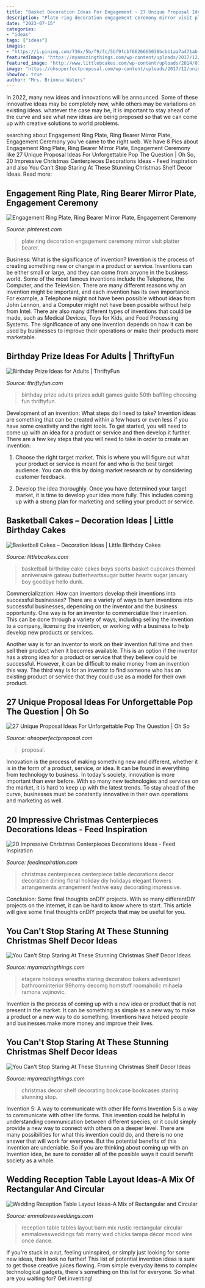 ```yaml
---
title: "Basket Decoration Ideas For Engagement ~ 27 Unique Proposal Ideas For Unforgettable Pop The Question"
description: "Plate ring decoration engagement ceremony mirror visit platter bearer"
date: "2023-07-15"
categories:
- "ideas"
tags: ["ideas"]
images:
- "https://i.pinimg.com/736x/5b/f9/fc/5bf9fcbf6626665038bcbb1aa7a471ab.jpg"
featuredImage: "https://myamazingthings.com/wp-content/uploads/2017/12/christmas-shelf-decor-7-.jpg"
featured_image: "http://www.littlebcakes.com/wp-content/uploads/2014/01/Basketball-Cakes-Pictures.jpg"
image: "https://ohsoperfectproposal.com/wp-content/uploads/2017/12/unique-proposal-ideas-romantic-engagement-couple-janelle.sutton.jpg"
ShowToc: true
author: "Mrs. Brionna Waters"
---
```



In 2022, many new ideas and innovations will be announced. Some of these innovative ideas may be completely new, while others may be variations on existing ideas. whatever the case may be, it is important to stay ahead of the curve and see what new ideas are being proposed so that we can come up with creative solutions to world problems.

	

		
searching about Engagement Ring Plate, Ring Bearer Mirror Plate, Engagement Ceremony you've came to the right web. We have 8 Pics about Engagement Ring Plate, Ring Bearer Mirror Plate, Engagement Ceremony like 27 Unique Proposal Ideas For Unforgettable Pop The Question | Oh So, 20 Impressive Christmas Centerpieces Decorations Ideas - Feed Inspiration and also You Can&#039;t Stop Staring At These Stunning Christmas Shelf Decor Ideas. Read more:
		
    
## Engagement Ring Plate, Ring Bearer Mirror Plate, Engagement Ceremony

<img loading=lazy src="https://i.pinimg.com/736x/5b/f9/fc/5bf9fcbf6626665038bcbb1aa7a471ab.jpg" onerror="this.onerror=null;this.src='https://tse2.mm.bing.net/th?id=OIP.exeThlKetMbRKiJsnegvZAHaJ4&amp;pid=15.1';" alt="Engagement Ring Plate, Ring Bearer Mirror Plate, Engagement Ceremony">

_Source: pinterest.com_

>plate ring decoration engagement ceremony mirror visit platter bearer. 

	

Business: What is the significance of invention?
Invention is the process of creating something new or change in a product or service. Inventions can be either small or large, and they can come from anyone in the business world. Some of the most famous inventions include the Telephone, the Computer, and the Television. There are many different reasons why an invention might be important, and each invention has its own importance. For example, a Telephone might not have been possible without ideas from John Lennon, and a Computer might not have been possible without help from Intel. 
There are also many different types of inventions that could be made, such as Medical Devices, Toys for Kids, and Food Processing Systems. The significance of any one invention depends on how it can be used by businesses to improve their operations or make their products more marketable.

    
## Birthday Prize Ideas For Adults | ThriftyFun

<img loading=lazy src="http://img.thrfun.com/img/025/657/birthday_prize_ideas_for_adults_s1.jpg" onerror="this.onerror=null;this.src='https://tse2.mm.bing.net/th?id=OIP.D6V4ec3yXNBJAZ5dxT0LTgAAAA&amp;pid=15.1';" alt="Birthday Prize Ideas for Adults | ThriftyFun">

_Source: thriftyfun.com_

>birthday prize adults prizes adult games guide 50th baffling choosing fun thriftyfun. 

	

Development of an invention: What steps do I need to take?
Invention ideas are something that can be created within a few hours or even less if you have some creativity and the right tools. To get started, you will need to come up with an idea for a product or service and then develop it further. There are a few key steps that you will need to take in order to create an invention:
1. Choose the right target market. This is where you will figure out what your product or service is meant for and who is the best target audience. You can do this by doing market research or by considering customer feedback.

2. Develop the idea thoroughly. Once you have determined your target market, it is time to develop your idea more fully. This includes coming up with a strong plan for marketing and selling your product or service.

    
## Basketball Cakes – Decoration Ideas | Little Birthday Cakes

<img loading=lazy src="http://www.littlebcakes.com/wp-content/uploads/2014/01/Basketball-Cakes-Pictures.jpg" onerror="this.onerror=null;this.src='https://tse4.mm.bing.net/th?id=OIP.dMlOi_CHHogNj1eXQZYniwHaKB&amp;pid=15.1';" alt="Basketball Cakes – Decoration Ideas | Little Birthday Cakes">

_Source: littlebcakes.com_

>basketball birthday cake cakes boys sports basket cupcakes themed anniversaire gateau butterheartssugar butter hearts sugar january boy goodbye hello dunk. 

	

Commercialization: How can inventors develop their inventions into successful businesses?
There are a variety of ways to turn inventions into successful businesses, depending on the inventor and the business opportunity. 
One way is for an inventor to commercialize their invention. This can be done through a variety of ways, including selling the invention to a company, licensing the invention, or working with a business to help develop new products or services. 

Another way is for an inventor to work on their invention full time and then sell their product when it becomes available. This is an option if the inventor has a strong idea for a product or service that they believe could be successful. However, it can be difficult to make money from an invention this way. 
The third way is for an inventor to find someone who has an existing product or service that they could use as a model for their own product.

    
## 27 Unique Proposal Ideas For Unforgettable Pop The Question | Oh So

<img loading=lazy src="https://ohsoperfectproposal.com/wp-content/uploads/2017/12/unique-proposal-ideas-romantic-engagement-couple-janelle.sutton.jpg" onerror="this.onerror=null;this.src='https://tse1.mm.bing.net/th?id=OIP.7Q-8QBfb31NtWVsFvcIk1gHaLG&amp;pid=15.1';" alt="27 Unique Proposal Ideas For Unforgettable Pop The Question | Oh So">

_Source: ohsoperfectproposal.com_

>proposal. 

	

Innovation is the process of making something new and different, whether it is in the form of a product, service, or idea. It can be found in everything from technology to business. In today's society, innovation is more important than ever before. With so many new technologies and services on the market, it is hard to keep up with the latest trends. To stay ahead of the curve, businesses must be constantly innovative in their own operations and marketing as well.

    
## 20 Impressive Christmas Centerpieces Decorations Ideas - Feed Inspiration

<img loading=lazy src="http://feedinspiration.com/wp-content/uploads/2016/09/Easy-Centerpieces-Ideas-For-Christmas.jpg" onerror="this.onerror=null;this.src='https://tse1.mm.bing.net/th?id=OIP.hPKa4779SjPIpscvMSdX6QHaLH&amp;pid=15.1';" alt="20 Impressive Christmas Centerpieces Decorations Ideas - Feed Inspiration">

_Source: feedinspiration.com_

>christmas centerpieces centerpiece table decorations decor decoration dining floral holiday diy holidays elegant flowers arrangements arrangement festive easy decorating impressive. 

	

Conclusion: Some final thoughts onDIY projects.
With so many differentDIY projects on the internet, it can be hard to know where to start. This article will give some final thoughts onDIY projects that may be useful for you.

    
## You Can&#039;t Stop Staring At These Stunning Christmas Shelf Decor Ideas

<img loading=lazy src="https://myamazingthings.com/wp-content/uploads/2017/12/christmas-shelf-decor-4-.jpg" onerror="this.onerror=null;this.src='https://tse4.mm.bing.net/th?id=OIP._CG7Wx0Id1D7v5Zf-oFhzgHaOn&amp;pid=15.1';" alt="You Can&#039;t Stop Staring At These Stunning Christmas Shelf Decor Ideas">

_Source: myamazingthings.com_

>etagere holidays wreaths staring decoratoo bakers adventszeit bathroominterior 99homy decomg homstuff roomaholic mihaela ramona vojinovic. 

	

Invention is the process of coming up with a new idea or product that is not present in the market. It can be something as simple as a new way to make a product or a new way to do something. Inventions have helped people and businesses make more money and improve their lives.

    
## You Can&#039;t Stop Staring At These Stunning Christmas Shelf Decor Ideas

<img loading=lazy src="https://myamazingthings.com/wp-content/uploads/2017/12/christmas-shelf-decor-7-.jpg" onerror="this.onerror=null;this.src='https://tse4.mm.bing.net/th?id=OIP.rOfRFMzD7U3_mXIS-WSC-QHaJ4&amp;pid=15.1';" alt="You Can&#039;t Stop Staring At These Stunning Christmas Shelf Decor Ideas">

_Source: myamazingthings.com_

>christmas decor shelf decorating bookcase bookcases staring stunning stop. 

	

Invention 5: A way to communicate with other life forms
Invention 5 is a way to communicate with other life forms. This invention could be helpful in understanding communication between different species, or it could simply provide a new way to connect with others on a deeper level. There are many possibilities for what this invention could do, and there is no one answer that will work for everyone. But the potential benefits of this invention are undeniable. So if you are thinking about coming up with an Invention idea, be sure to consider all of the possible ways it could benefit society as a whole.

    
## Wedding Reception Table Layout Ideas-A Mix Of Rectangular And Circular

<img loading=lazy src="http://emmalovesweddings.com/wp-content/uploads/2017/11/table-arrangement-for-rustic-wedding-reception-ideas-in-barn.jpg" onerror="this.onerror=null;this.src='https://tse3.mm.bing.net/th?id=OIP.Gle3F5NqsB5MI9dUtJekwgHaLH&amp;pid=15.1';" alt="Wedding Reception Table Layout Ideas-A Mix of Rectangular and Circular">

_Source: emmalovesweddings.com_

>reception table tables layout barn mix rustic rectangular circular emmalovesweddings fab marry wed chicks tampa décor mood wire once dance. 

	

If you're stuck in a rut, feeling uninspired, or simply just looking for some new ideas, then look no further! This list of potential invention ideas is sure to get those creative juices flowing. From simple everyday items to complex technological gadgets, there's something on this list for everyone. So what are you waiting for? Get inventing!

